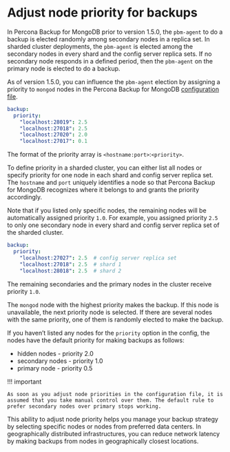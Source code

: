 # Adjust node priority for backups

In Percona Backup for MongoDB prior to version 1.5.0, the `pbm-agent` to do a backup is elected randomly among secondary nodes in a replica set. In sharded cluster deployments, the `pbm-agent` is elected among the secondary nodes in every shard and the config server replica sets. If no secondary node responds in a defined period, then the `pbm-agent` on the primary node is elected to do a backup.

As of version 1.5.0, you can influence the `pbm-agent` election by assigning a priority to `mongod` nodes in the Percona Backup for MongoDB [configuration file](../reference/config.md).

```yaml
backup:
  priority:
    "localhost:28019": 2.5
    "localhost:27018": 2.5
    "localhost:27020": 2.0
    "localhost:27017": 0.1
```

The format of the priority array is `<hostname:port>`:`<priority>`.

To define priority in a sharded cluster, you can either list all nodes or specify priority for one node in each shard and config server replica set. The `hostname` and `port` uniquely identifies a node so that Percona Backup for MongoDB recognizes where it belongs to and grants the priority accordingly.

Note that if you listed only specific nodes, the remaining nodes will be automatically assigned priority `1.0`. For example, you assigned priority `2.5` to only one secondary node in every shard and config server replica set of the sharded cluster.

```yaml
backup:
  priority:
    "localhost:27027": 2.5  # config server replica set
    "localhost:27018": 2.5  # shard 1
    "localhost:28018": 2.5  # shard 2
```

The remaining secondaries and the primary nodes in the cluster receive priority `1.0`.

The `mongod` node with the highest priority makes the backup. If this node is unavailable, the next priority node is selected. If there are several nodes with the same priority, one of them is randomly elected to make the backup.

If you haven’t listed any nodes for the `priority` option in the config, the nodes have the default priority for making backups as follows:

* hidden nodes - priority 2.0
* secondary nodes - priority 1.0
* primary node - priority 0.5

!!! important

    As soon as you adjust node priorities in the configuration file, it is assumed that you take manual control over them. The default rule to prefer secondary nodes over primary stops working.

This ability to adjust node priority helps you manage your backup strategy by selecting specific nodes or nodes from preferred data centers. In geographically distributed infrastructures, you can reduce network latency by making backups from nodes in geographically closest locations.